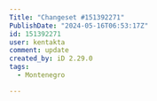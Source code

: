 ```yaml
---
Title: "Changeset #151392271"
PublishDate: "2024-05-16T06:53:17Z"
id: 151392271
user: kentakta
comment: update
created_by: iD 2.29.0
tags:
  - Montenegro

---
```

